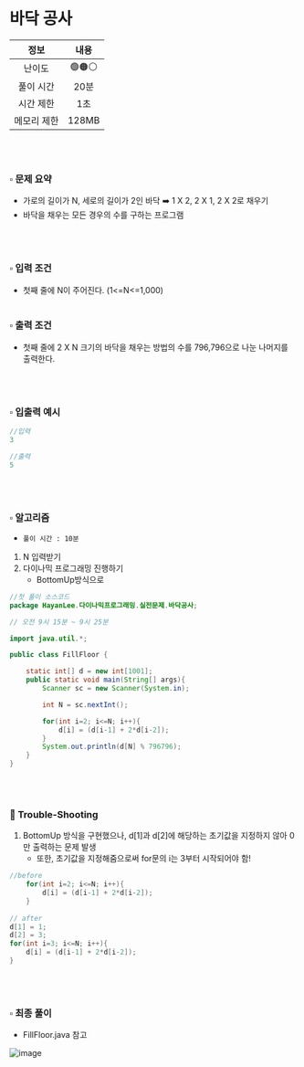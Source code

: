# 바닥 공사

|   정보    |  내용   |
|:-------:|:-----:|
|   난이도   | 🟢🟠⚪ |
|  풀이 시간  |  20분  | 
|  시간 제한  |  1초   |
| 메모리 제한  | 128MB |

<br>
<br>

### ▫️ 문제 요약
- 가로의 길이가 N, 세로의 길이가 2인 바닥 ➡️ 1 X 2, 2 X 1, 2 X 2로 채우기
- 바닥을 채우는 모든 경우의 수를 구하는 프로그램
<br>
<br>

### ▫️ 입력 조건
- 첫째 줄에 N이 주어진다. (1<=N<=1,000)
  <br>
  <br>

### ▫️ 출력 조건
- 첫째 줄에 2 X N 크기의 바닥을 채우는 방법의 수를 796,796으로 나눈 나머지를 출력한다.
<br>
<br>

### ▫️ 입출력 예시
```java
//입력
3
```
```java
//출력
5
```

<br>
<br>

### ▫️ 알고리즘
- ```풀이 시간 : 10분```
1. N 입력받기
2. 다이나믹 프로그래밍 진행하기
   - BottomUp방식으로

```java
//첫 풀이 소스코드
package HayanLee.다이나믹프로그래밍.실전문제.바닥공사;

// 오전 9시 15분 ~ 9시 25분

import java.util.*;

public class FillFloor {

    static int[] d = new int[1001];
    public static void main(String[] args){
        Scanner sc = new Scanner(System.in);

        int N = sc.nextInt();

        for(int i=2; i<=N; i++){
            d[i] = (d[i-1] + 2*d[i-2]);
        }
        System.out.println(d[N] % 796796);
    }
}

```

<br>
<br>

### 🚀 Trouble-Shooting

1. BottomUp 방식을 구현했으나, d[1]과 d[2]에 해당하는 초기값을 지정하지 않아 0만 출력하는 문제 발생
    - 또한, 초기값을 지정해줌으로써 for문의 i는 3부터 시작되어야 함!
```java
//before
    for(int i=2; i<=N; i++){
        d[i] = (d[i-1] + 2*d[i-2]);
    }
    
// after
d[1] = 1;
d[2] = 3;
for(int i=3; i<=N; i++){
    d[i] = (d[i-1] + 2*d[i-2]);
}

```

<br>
<br>

### ▫️ 최종 풀이
- FillFloor.java 참고

![image](https://github.com/hayannn/2L24-Algo-Study/assets/102213509/6288a6ac-deff-42db-a0cf-16cf19033ca0)